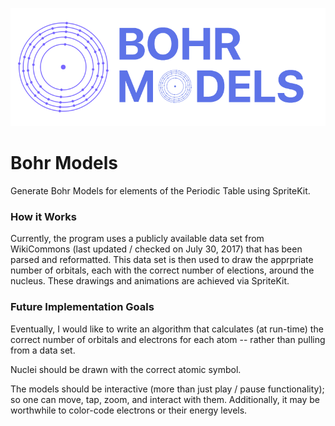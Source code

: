 ![Bohr Model banner image](https://github.com/Sam-Spencer/BohrModels/blob/master/Banner.png?raw=true)

# Bohr Models
Generate Bohr Models for elements of the Periodic Table using SpriteKit.

### How it Works
Currently, the program uses a publicly available data set from WikiCommons (last updated / checked on July 30, 2017) that has been parsed and reformatted. This data set is then used to draw the apprpriate number of orbitals, each with the correct number of elections, around the nucleus. These drawings and animations are achieved via SpriteKit.

### Future Implementation Goals
Eventually, I would like to write an algorithm that calculates (at run-time) the correct number of orbitals and electrons for each atom -- rather than pulling from a data set.

Nuclei should be drawn with the correct atomic symbol.

The models should be interactive (more than just play / pause functionality); so one can move, tap, zoom, and interact with them. Additionally, it may be worthwhile to color-code electrons or their energy levels.
